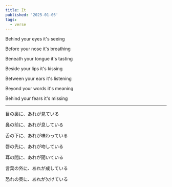 ```yaml
---
title: It
published: '2025-01-05'
tags:
  - verse
---
```


Behind your eyes it's seeing

Before your nose it's breathing

Beneath your tongue it's tasting

Beside your lips it's kissing

Between your ears it's listening

Beyond your words it's meaning

Behind your fears it's missing

---

目の裏に、あれが見ている

鼻の前に、あれが息している

舌の下に、あれが味わっている

唇の先に、あれが吻している

耳の間に、あれが聞いている

言葉の外に、あれが成している

恐れの奥に、あれが欠けている
